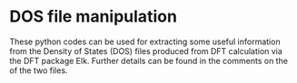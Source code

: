 # DOS file manipulation

These python codes can be used for extracting some useful information from the Density of States (DOS) files produced from DFT calculation via the DFT package Elk. Further details can be found in the comments on the of the two files.
